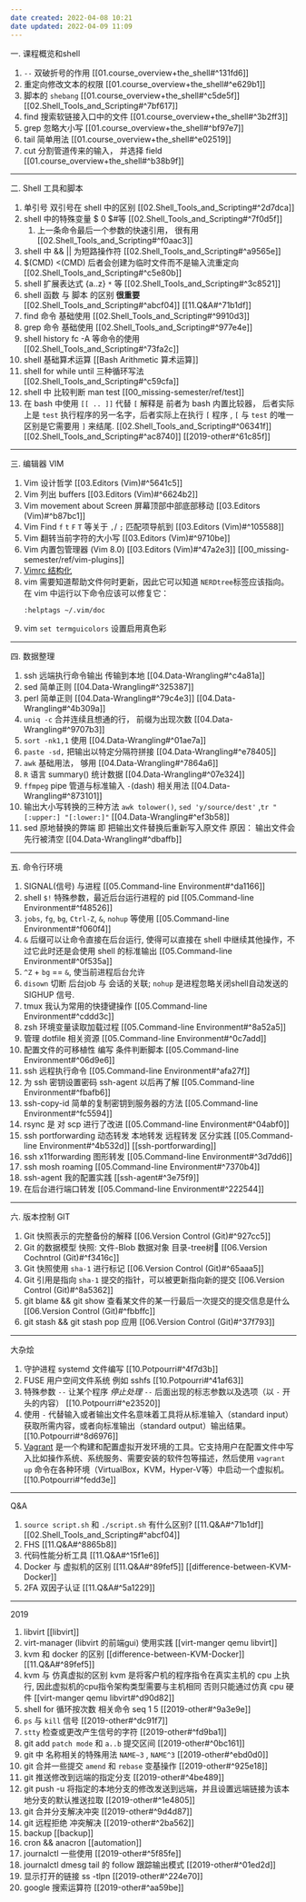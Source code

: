 ```yaml
---
date created: 2022-04-08 10:21
date updated: 2022-04-09 11:09
---
```


一. 课程概览和shell

1. `--` 双破折号的作用 [[01.course_overview+the_shell#^131fd6]]
2. 重定向修改文本的权限 [[01.course_overview+the_shell#^e629b1]]
3. 脚本的 `shebang` [[01.course_overview+the_shell#^c5de5f]] [[02.Shell_Tools_and_Scripting#^7bf617]]
4. find 搜索软链接入口中的文件 [[01.course_overview+the_shell#^3b2ff3]]
5. grep 忽略大小写 [[01.course_overview+the_shell#^bf97e7]]
6. tail 简单用法 [[01.course_overview+the_shell#^e02519]]
7. cut 分割管道传来的输入， 并选择 field [[01.course_overview+the_shell#^b38b9f]]

---

二. Shell 工具和脚本

1. 单引号 双引号在 shell 中的区别 [[02.Shell_Tools_and_Scripting#^2d7dca]]
2. shell 中的特殊变量 $ 0  $#等 [[02.Shell_Tools_and_Scripting#^7f0d5f]]
   1. 上一条命令最后一个参数的快速引用， 很有用 [[02.Shell_Tools_and_Scripting#^f0aac3]]
3. shell 中 && || 为短路操作符 [[02.Shell_Tools_and_Scripting#^a9565e]]
4. $(CMD) <(CMD) 后者会创建为临时文件而不是输入流重定向[[02.Shell_Tools_and_Scripting#^c5e80b]]
5. shell 扩展表达式 {a..z} `*` 等 [[02.Shell_Tools_and_Scripting#^3c8521]]
6. shell 函数 与 脚本 的区别 **很重要** [[02.Shell_Tools_and_Scripting#^abcf04]] [[11.Q&A#^71b1df]]
7. find 命令 基础使用 [[02.Shell_Tools_and_Scripting#^9910d3]]
8. grep 命令 基础使用 [[02.Shell_Tools_and_Scripting#^977e4e]]
9. shell history fc -A 等命令的使用 [[02.Shell_Tools_and_Scripting#^73fa2c]]
10. shell 基础算术运算 [[Bash Arithmetic 算术运算]]
11. shell for while until 三种循环写法 [[02.Shell_Tools_and_Scripting#^c59cfa]]
12. shell 中 比较判断 man test [[00_missing-semester/ref/test]]
13. 在 bash 中使用 `[[ .. ]]` 代替 `[` 解释是 前者为 bash 内置比较器， 后者实际上是 `test` 执行程序的另一名字，后者实际上在执行 `[` 程序 , `[` 与 `test` 的唯一区别是它需要用 `]` 来结尾. [[02.Shell_Tools_and_Scripting#^06341f]] [[02.Shell_Tools_and_Scripting#^ac8740]] [[2019-other#^61c85f]]

---

三. 编辑器 VIM

1. Vim 设计哲学 [[03.Editors (Vim)#^5641c5]]
2. Vim 列出 buffers [[03.Editors (Vim)#^6624b2]]
3. Vim movement about Screen 屏幕顶部中部底部移动 [[03.Editors (Vim)#^b87bc1]]
4. Vim Find `f` `t` `F` `T` 等关于 `,`/ `;` 匹配项导航到 [[03.Editors (Vim)#^105588]]
5. Vim 翻转当前字符的大小写 [[03.Editors (Vim)#^9710be]]
6. Vim 内置包管理器 (Vim 8.0) [[03.Editors (Vim)#^47a2e3]] [[00_missing-semester/ref/vim-plugins]]
7. [Vimrc 结构化](https://github.com/romainl/idiomatic-vimrc)
8. vim 需要知道帮助文件何时更新，因此它可以知道 `NERDtree`标签应该指向。 在 vim 中运行以下命令应该可以修复它：
   ```
   :helptags ~/.vim/doc
   ```
9. vim `set termguicolors` 设置启用真色彩

---

四. 数据整理

1. ssh 远端执行命令输出 传输到本地 [[04.Data-Wrangling#^c4a81a]]
2. sed 简单正则 [[04.Data-Wrangling#^325387]]
3. perl 简单正则 [[04.Data-Wrangling#^79c4e3]] [[04.Data-Wrangling#^4b309a]]
4. `uniq -c` 合并连续且想通的行， 前缀为出现次数 [[04.Data-Wrangling#^9707b3]]
5. `sort -nk1,1` 使用 [[04.Data-Wrangling#^01ae7a]]
6. `paste -sd,` 把输出以特定分隔符拼接 [[04.Data-Wrangling#^e78405]]
7. `awk` 基础用法， 够用 [[04.Data-Wrangling#^7864a6]]
8. `R` 语言 summary() 统计数据 [[04.Data-Wrangling#^07e324]]
9. `ffmpeg` pipe 管道与标准输入 `-`(dash) 相关用法 [[04.Data-Wrangling#^873101]]
10. 输出大小写转换的三种方法 `awk tolower()`, `sed 'y/source/dest'` ,`tr "[:upper:] "[:lower:]"` [[04.Data-Wrangling#^ef3b58]]
11. sed 原地替换的弊端 即 把输出文件替换后重新写入原文件 原因： 输出文件会先行被清空  [[04.Data-Wrangling#^dbaffb]]

---

五. 命令行环境

1. SIGNAL(信号) 与进程 [[05.Command-line Environment#^da1166]]
2. shell `$!` 特殊参数，最近后台运行进程的 pid [[05.Command-line Environment#^f48526]]
3. `jobs`, `fg`, `bg`, `Ctrl-Z`, `&`, `nohup` 等使用 [[05.Command-line Environment#^f060f4]]
4. `&` 后缀可以让命令直接在后台运行, 使得可以直接在 shell 中继续其他操作，不过它此时还是会使用 shell 的标准输出 [[05.Command-line Environment#^0f535a]]
5. `^Z` + `bg` == `&`, 使当前进程后台允许
6. `disown` 切断 后台job 与 会话的关联; `nohup` 是进程忽略关闭shell自动发送的 SIGHUP 信号.
7. tmux 我认为常用的快捷键操作 [[05.Command-line Environment#^cddd3c]]
8. zsh 环境变量读取加载过程 [[05.Command-line Environment#^8a52a5]]
9. 管理 dotfile 相关资源 [[05.Command-line Environment#^0c7add]]
10. 配置文件的可移植性 编写 条件判断脚本 [[05.Command-line Environment#^06d9e6]]
11. ssh 远程执行命令 [[05.Command-line Environment#^afa27f]]
12. 为 ssh 密钥设置密码 ssh-agent 以后再了解 [[05.Command-line Environment#^fbafb6]]
13. ssh-copy-id 简单的复制密钥到服务器的方法 [[05.Command-line Environment#^fc5594]]
14. rsync 是 对 scp 进行了改进 [[05.Command-line Environment#^04abf0]]
15. ssh portforwarding 动态转发 本地转发 远程转发 区分实践 [[05.Command-line Environment#^4b532d]] [[ssh-portforwarding]]
16. ssh x11forwarding 图形转发 [[05.Command-line Environment#^3d7dd6]]
17. ssh mosh roaming [[05.Command-line Environment#^7370b4]]
18. ssh-agent 我的配置实践 [[ssh-agent#^3e75f9]]
19. 在后台进行端口转发 [[05.Command-line Environment#^222544]]

---

六. 版本控制 GIT

1. Git 快照表示的完整备份的解释 [[06.Version Control (Git)#^927cc5]]
2. Git 的数据模型 快照: 文件-Blob 数据对象 目录-tree树🌲 [[06.Version Cochntrol (Git)#^f3416c]]
3. Git 快照使用 `sha-1` 进行标记 [[06.Version Control (Git)#^65aaa5]]
4. Git 引用是指向 `sha-1` 提交的指针，可以被更新指向新的提交 [[06.Version Control (Git)#^8a5362]]
5. git blame && git show 查看某文件的某一行最后一次提交的提交信息是什么 [[06.Version Control (Git)#^fbbffc]]
6. git stash && git stash pop 应用 [[06.Version Control (Git)#^37f793]]

---

大杂烩

1. 守护进程 systemd 文件编写 [[10.Potpourri#^4f7d3b]]
2. FUSE 用户空间文件系统 例如 sshfs [[10.Potpourri#^41af63]]
3. 特殊参数 `--` 让某个程序 _停止处理_ `--` 后面出现的标志参数以及选项（以 `-` 开头的内容） [[10.Potpourri#^e23520]]
4. 使用 `-` 代替输入或者输出文件名意味着工具将从标准输入（standard input）获取所需内容，或者向标准输出（standard output）输出结果。 [[10.Potpourri#^8d6976]]
5. [Vagrant](https://www.vagrantup.com/) 是一个构建和配置虚拟开发环境的工具。它支持用户在配置文件中写入比如操作系统、系统服务、需要安装的软件包等描述，然后使用 `vagrant up` 命令在各种环境（VirtualBox，KVM，Hyper-V等）中启动一个虚拟机。[[10.Potpourri#^fedd3e]]

---

Q&A
1. `source script.sh` 和 `./script.sh` 有什么区别? [[11.Q&A#^71b1df]] [[02.Shell_Tools_and_Scripting#^abcf04]]
2. FHS [[11.Q&A#^8865b8]]
3. 代码性能分析工具 [[11.Q&A#^15f1e6]]
4. Docker 与 虚拟机的区别 [[11.Q&A#^89fef5]] [[difference-between-KVM-Docker]]
5. 2FA 双因子认证 [[11.Q&A#^5a1229]]

---

2019

1. libvirt [[libvirt]]
2. virt-manager (libvirt 的前端gui) 使用实践 [[virt-manger qemu libvirt]]
3. kvm 和 docker 的区别 [[difference-between-KVM-Docker]] [[11.Q&A#^89fef5]]
4. kvm 与 仿真虚拟的区别 kvm 是将客户机的程序指令在真实主机的 cpu 上执行, 因此虚拟机的cpu指令架构类型需要与主机相同 否则只能通过仿真 cpu 硬件 [[virt-manger qemu libvirt#^d90d82]]
5. shell for 循环按次数 相关命令 seq 1 5 [[2019-other#^9a3e9e]]
6. `ps` 与 `kill` 信号 [[2019-other#^dc91f7]]
7. `stty` 检查或更改产生信号的字符 [[2019-other#^fd9ba1]]
8. git add `patch mode` 和 `a..b` 提交区间 [[2019-other#^0bc161]]
9. git 中 名称相关的特殊用法 `NAME~3` , `NAME^3` [[2019-other#^ebd0d0]]
10. git 合并一些提交 `amend` 和 `rebase` 变基操作 [[2019-other#^925e18]]
11. git 推送修改到远端的指定分支 [[2019-other#^4be489]]
12. git push -u 将指定的本地分支的修改发送到远端，并且设置远端链接为该本地分支的默认推送拉取 [[2019-other#^1e4805]]
13. git 合并分支解决冲突 [[2019-other#^9d4d87]]
14. git 远程拒绝 冲突解决 [[2019-other#^2ba562]]
15. backup [[backup]]
16. cron && anacron [[automation]]
17. journalctl 一些使用 [[2019-other#^5f85fe]]
18. journalctl dmesg tail 的 follow 跟踪输出模式 [[2019-other#^01ed2d]]
19. 显示打开的链接 ss -tlpn [[2019-other#^224e70]]
20. google 搜索运算符 [[2019-other#^aa59be]]
